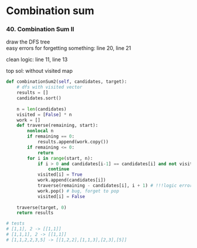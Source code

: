 # Combination sum

### 40. Combination Sum II

draw the DFS tree  
easy errors for forgetting something: line 20, line 21

clean logic: line 11, line 13

top sol: without visited map

```python
def combinationSum2(self, candidates, target):
    # dfs with visited vector
    results = []
    candidates.sort()
    
    n = len(candidates)
    visited = [False] * n
    work = []
    def traverse(remaining, start):
        nonlocal n
        if remaining == 0:
            results.append(work.copy())
        if remaining <= 0:
            return
        for i in range(start, n):
            if i > 0 and candidates[i-1] == candidates[i] and not visited[i-1]:
                continue
            visited[i] = True
            work.append(candidates[i])
            traverse(remaining - candidates[i], i + 1) # !!!logic error: i -> start
            work.pop() # bug, forget to pop
            visited[i] = False
            
    traverse(target, 0)
    return results

# tests
# [1,1], 2 -> [[1,1]]
# [1,1,1], 2 -> [[1,1]]
# [1,1,2,2,3,5] -> [[1,2,2],[1,1,3],[2,3],[5]]
```

